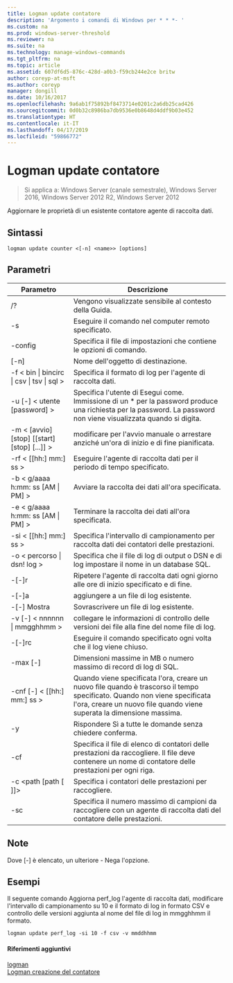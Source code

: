 ```yaml
---
title: Logman update contatore
description: 'Argomento i comandi di Windows per * * *- '
ms.custom: na
ms.prod: windows-server-threshold
ms.reviewer: na
ms.suite: na
ms.technology: manage-windows-commands
ms.tgt_pltfrm: na
ms.topic: article
ms.assetid: 607df6d5-876c-428d-a0b3-f59cb244e2ce britw
author: coreyp-at-msft
ms.author: coreyp
manager: dongill
ms.date: 10/16/2017
ms.openlocfilehash: 9a6ab1f75892bf8473714e0201c2a6db25cad426
ms.sourcegitcommit: 0d0b32c8986ba7db9536e0b8648d4ddf9b03e452
ms.translationtype: HT
ms.contentlocale: it-IT
ms.lasthandoff: 04/17/2019
ms.locfileid: "59866772"
---
```

# <a name="logman-update-counter"></a>Logman update contatore

>Si applica a: Windows Server (canale semestrale), Windows Server 2016, Windows Server 2012 R2, Windows Server 2012

Aggiornare le proprietà di un esistente contatore agente di raccolta dati.  
  
## <a name="syntax"></a>Sintassi  
```  
logman update counter <[-n] <name>> [options]  
```  
## <a name="parameters"></a>Parametri  
|Parametro|Descrizione|  
|-------|--------|  
|/?|Vengono visualizzate sensibile al contesto della Guida.|  
|-s <computer name>|Eseguire il comando nel computer remoto specificato.|  
|-config <value>|Specifica il file di impostazioni che contiene le opzioni di comando.|  
|[-n] <name>|Nome dell'oggetto di destinazione.|  
|-f < bin &#124; bincirc &#124; csv &#124; tsv &#124; sql >|Specifica il formato di log per l'agente di raccolta dati.|  
|-u [-] < utente [password] >|Specifica l'utente di Esegui come. Immissione di un * per la password produce una richiesta per la password. La password non viene visualizzata quando si digita.|  
|-m < [avvio] [stop] [[start] [stop] [...]] >|modificare per l'avvio manuale o arrestare anziché un'ora di inizio e di fine pianificata.|  
|-rf < [[hh:] mm:] ss >|Eseguire l'agente di raccolta dati per il periodo di tempo specificato.|  
|-b < g/aaaa h:mm: ss [AM &#124; PM] >|Avviare la raccolta dei dati all'ora specificata.|  
|-e < g/aaaa h:mm: ss [AM &#124; PM] >|Terminare la raccolta dei dati all'ora specificata.|  
|-si < [[hh:] mm:] ss >|Specifica l'intervallo di campionamento per raccolta dati dei contatori delle prestazioni.|  
|-o < percorso &#124; dsn! log >|Specifica che il file di log di output o DSN e di log impostare il nome in un database SQL.|  
|-[-]r|Ripetere l'agente di raccolta dati ogni giorno alle ore di inizio specificato e di fine.|  
|-[-]a|aggiungere a un file di log esistente.|  
|-[-] Mostra|Sovrascrivere un file di log esistente.|  
|-v [-] < nnnnnn &#124; mmgghhmm >|collegare le informazioni di controllo delle versioni dei file alla fine del nome file di log.|  
|-[-]rc <task>|Eseguire il comando specificato ogni volta che il log viene chiuso.|  
|-max [-] <value>|Dimensioni massime in MB o numero massimo di record di log di SQL.|  
|-cnf [-] < [[hh:] mm:] ss >|Quando viene specificata l'ora, creare un nuovo file quando è trascorso il tempo specificato. Quando non viene specificata l'ora, creare un nuovo file quando viene superata la dimensione massima.|  
|-y|Rispondere Sì a tutte le domande senza chiedere conferma.|  
|-cf <filename>|Specifica il file di elenco di contatori delle prestazioni da raccogliere. Il file deve contenere un nome di contatore delle prestazioni per ogni riga.|  
|-c <path [path [ ]]>|Specifica i contatori delle prestazioni per raccogliere.|  
|-sc <value>|Specifica il numero massimo di campioni da raccogliere con un agente di raccolta dati del contatore delle prestazioni.|  
## <a name="remarks"></a>Note  
Dove [-] è elencato, un ulteriore - Nega l'opzione.  
## <a name="BKMK_examples"></a>Esempi  
Il seguente comando Aggiorna perf_log l'agente di raccolta dati, modificare l'intervallo di campionamento su 10 e il formato di log in formato CSV e controllo delle versioni aggiunta al nome del file di log in mmgghhmm il formato.  
```  
logman update perf_log -si 10 -f csv -v mmddhhmm  
```  
#### <a name="additional-references"></a>Riferimenti aggiuntivi  
[logman](logman.md)  
[Logman creazione del contatore](logman-create-counter.md)  
